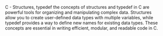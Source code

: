 C - Structures, typedef
the concepts of structures and typedef in C are powerful tools for organizing
and manipulating complex data. Structures allow you to create user-defined data
types with multiple variables, while typedef provides a way to define new names
for existing data types. These concepts are essential in writing efficient,
modular, and readable code in C.
